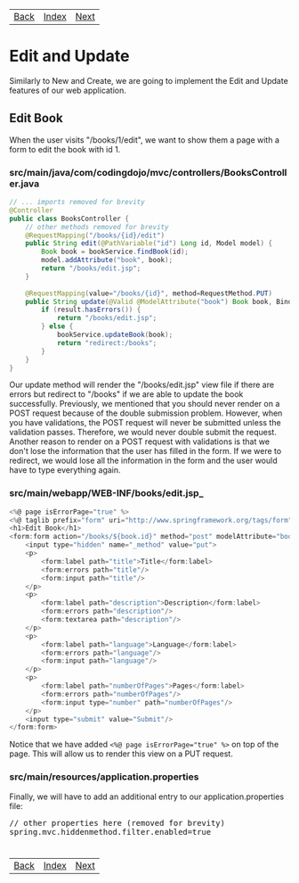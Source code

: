 <table width="100%">
    <tr>
        <td><a href="./010_Show.md">Back</a></td>
        <td><a href="../../Index.md">Index</a></td>
        <td><a href="./012_Delete.md">Next</a></td>
    </tr>
</table>

#

#      Edit and Update
Similarly to New and Create, we are going to implement the Edit and Update features of our web application.

##  __Edit Book__
When the user visits "/books/1/edit", we want to show them a page with a form to edit the book with id 1.

### __src/main/java/com/codingdojo/mvc/controllers/BooksController.java__
```java
// ... imports removed for brevity
@Controller
public class BooksController {
    // other methods removed for brevity
    @RequestMapping("/books/{id}/edit")
    public String edit(@PathVariable("id") Long id, Model model) {
        Book book = bookService.findBook(id);
        model.addAttribute("book", book);
        return "/books/edit.jsp";
    }
    
    @RequestMapping(value="/books/{id}", method=RequestMethod.PUT)
    public String update(@Valid @ModelAttribute("book") Book book, BindingResult result) {
        if (result.hasErrors()) {
            return "/books/edit.jsp";
        } else {
            bookService.updateBook(book);
            return "redirect:/books";
        }
    }
}
```
Our update method will render the "/books/edit.jsp" view file if there are errors but redirect to "/books" if we are able to update the book successfully. Previously, we mentioned that you should never render on a POST request because of the double submission problem. However, when you have validations, the POST request will never be submitted unless the validation passes. Therefore, we would never double submit the request. Another reason to render on a POST request with validations is that we don't lose the information that the user has filled in the form. If we were to redirect, we would lose all the information in the form and the user would have to type everything again.

### __src/main/webapp/WEB-INF/books/edit.jsp___
```js
<%@ page isErrorPage="true" %>    
<%@ taglib prefix="form" uri="http://www.springframework.org/tags/form"%>     
<h1>Edit Book</h1>
<form:form action="/books/${book.id}" method="post" modelAttribute="book">
    <input type="hidden" name="_method" value="put">
    <p>
        <form:label path="title">Title</form:label>
        <form:errors path="title"/>
        <form:input path="title"/>
    </p>
    <p>
        <form:label path="description">Description</form:label>
        <form:errors path="description"/>
        <form:textarea path="description"/>
    </p>
    <p>
        <form:label path="language">Language</form:label>
        <form:errors path="language"/>
        <form:input path="language"/>
    </p>
    <p>
        <form:label path="numberOfPages">Pages</form:label>
        <form:errors path="numberOfPages"/>     
        <form:input type="number" path="numberOfPages"/>
    </p>    
    <input type="submit" value="Submit"/>
</form:form>
```
Notice that we have added `<%@ page isErrorPage="true" %>` on top of the page. This will allow us to render this view on a PUT request.

### __src/main/resources/application.properties__
Finally, we will have to add an additional entry to our application.properties file:
<pre>
// other properties here (removed for brevity)
spring.mvc.hiddenmethod.filter.enabled=true
</pre>
#

[]()
<table width="100%">
    <tr>
        <td><a href="./010_Show.md">Back</a></td>
        <td><a href="../../Index.md">Index</a></td>
        <td><a href="./012_Delete.md">Next</a></td>
    </tr>
</table>